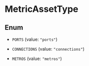 

# MetricAssetType

## Enum


* `PORTS` (value: `"ports"`)

* `CONNECTIONS` (value: `"connections"`)

* `METROS` (value: `"metros"`)



